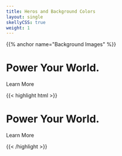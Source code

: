 ```yaml
---
title: Heros and Background Colors
layout: single
skellyCSS: true
weight: 1
---
```


{{% anchor name="Background Images" %}}

<div
  class="background-image mb-4"
  data-background-image="https://picsum.photos/id/214/1000/400"
  data-background-position="center center"
  data-background-size="cover"
  data-background-repeat="no-repeat">
    <div class="background--black-a80 text--size-xl text--center p-6">
      <i class="pi-bolt text--size-lg text-white"></i>
      <h1 class="text--white mt-4 mb-6 pb-6 text--size-xxxl text--white">Power Your World.</h1>
      <p class="text-white text--size-sm mb-0">Learn More</p>
      <i class="pi-angle-down text--white"></i>
     </div>
</div>

<div class="mt-3 mb-4">
{{< highlight html >}}
<div
  class="background-image mb-4"
  data-background-image="https://picsum.photos/id/214/1000/400"
  data-background-position="center center"
  data-background-size="cover"
  data-background-repeat="no-repeat">
    <div class="background--black-a80 text--size-xl text--center p-6">
      <i class="pi-bolt text--size-lg text--white"></i>
      <h1 class="text--white mt-4 mb-6 pb-6 text--size-xxxl text--white">Power Your World.</h1>
      <p class="text--white text--size-sm mb-0">Learn More</p>
      <i class="pi-angle-down text--white"></i>
     </div>
</div>
{{< /highlight >}}
</div>
